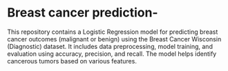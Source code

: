 # Breast cancer prediction-
This repository contains a Logistic Regression model for predicting breast cancer outcomes (malignant or benign) using the Breast Cancer Wisconsin (Diagnostic) dataset. It includes data preprocessing, model training, and evaluation using accuracy, precision, and recall. The model helps identify cancerous tumors based on various features.
